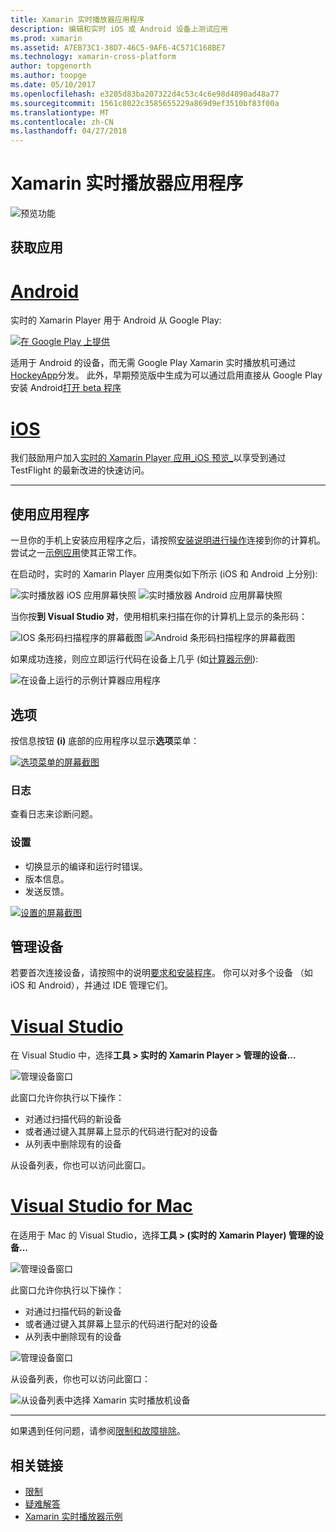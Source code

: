 ```yaml
---
title: Xamarin 实时播放器应用程序
description: 编辑和实时 iOS 或 Android 设备上测试应用
ms.prod: xamarin
ms.assetid: A7EB73C1-38D7-46C5-9AF6-4C571C168BE7
ms.technology: xamarin-cross-platform
author: topgenorth
ms.author: toopge
ms.date: 05/10/2017
ms.openlocfilehash: e3205d83ba207322d4c53c4c6e98d4890ad48a77
ms.sourcegitcommit: 1561c8022c3585655229a869d9ef3510bf83f00a
ms.translationtype: MT
ms.contentlocale: zh-CN
ms.lasthandoff: 04/27/2018
---
```

# <a name="xamarin-live-player-app"></a>Xamarin 实时播放器应用程序

![预览功能](~/media/shared/preview.png)

## <a name="get-the-app"></a>获取应用

# <a name="androidtabandroid"></a>[Android](#tab/android)

实时的 Xamarin Player 用于 Android 从 Google Play:

[![在 Google Play 上提供](images/google-play-badge.png)](https://play.google.com/store/apps/details?id=com.xamarin.live)

适用于 Android 的设备，而无需 Google Play Xamarin 实时播放机可通过[HockeyApp](https://aka.ms/xlp-hockeyapp)分发。 此外，早期预览版中生成为可以通过启用直接从 Google Play 安装 Android[打开 beta 程序](https://play.google.com/apps/testing/com.xamarin.live)

# <a name="iostabios"></a>[iOS](#tab/ios)

我们鼓励用户加入[实时的 Xamarin Player 应用_iOS 预览_](https://aka.ms/liveplayeralpha)以享受到通过 TestFlight 的最新改进的快速访问。

-----

## <a name="using-the-app"></a>使用应用程序

一旦你的手机上安装应用程序之后，请按照[安装说明进行操作](~/tools/live-player/install.md)连接到你的计算机。 尝试之一[示例应用](~/tools/live-player/samples.md)使其正常工作。

在启动时，实时的 Xamarin Player 应用类似如下所示 (iOS 和 Android 上分别):

![实时播放器 iOS 应用屏幕快照](player-images/app-iphone-sml.png) ![实时播放器 Android 应用屏幕快照](player-images/app-android-sml.png)

当你按**到 Visual Studio 对**，使用相机来扫描在你的计算机上显示的条形码：

![IOS 条形码扫描程序的屏幕截图](player-images/scan-iphone-sml.png) ![Android 条形码扫描程序的屏幕截图](player-images/scan-android-sml.png)

如果成功连接，则应立即运行代码在设备上几乎 (如[计算器示例](https://developer.xamarin.com/samples/mobile/LivePlayer/BasicCalculator)):

![在设备上运行的示例计算器应用程序](player-images/basic-calculator-iphone-sml.png)

## <a name="options"></a>选项

按信息按钮 **(i)** 底部的应用程序以显示**选项**菜单：

[![选项菜单的屏幕截图](player-images/options-sml.png)](player-images/options.png#lightbox)

### <a name="logs"></a>日志

查看日志来诊断问题。

### <a name="settings"></a>设置

- 切换显示的编译和运行时错误。
- 版本信息。
- 发送反馈。

[![设置的屏幕截图](player-images/settings-sml.png)](player-images/settings.png#lightbox)

## <a name="managing-devices"></a>管理设备

若要首次连接设备，请按照中的说明[要求和安装程序](~/tools/live-player/install.md)。 你可以对多个设备 （如 iOS 和 Android），并通过 IDE 管理它们。

# <a name="visual-studiotabwindows"></a>[Visual Studio](#tab/windows)

在 Visual Studio 中，选择**工具 > 实时的 Xamarin Player > 管理的设备...**

![管理设备窗口](player-images/manage-tools-menu-vs.png)

此窗口允许你执行以下操作：

- 对通过扫描代码的新设备
- 或者通过键入其屏幕上显示的代码进行配对的设备
- 从列表中删除现有的设备

从设备列表，你也可以访问此窗口。

# <a name="visual-studio-for-mactabmacos"></a>[Visual Studio for Mac](#tab/macos)

在适用于 Mac 的 Visual Studio，选择**工具 > (实时的 Xamarin Player) 管理的设备...**

![管理设备窗口](player-images/manage-tools-menu.png)

此窗口允许你执行以下操作：

- 对通过扫描代码的新设备
- 或者通过键入其屏幕上显示的代码进行配对的设备
- 从列表中删除现有的设备

![管理设备窗口](player-images/manage.png)

从设备列表，你也可以访问此窗口：

![从设备列表中选择 Xamarin 实时播放机设备](player-images/manage-device-menu.png)

-----

如果遇到任何问题，请参阅[限制和故障排除](~/tools/live-player/troubleshooting.md)。

## <a name="related-links"></a>相关链接

- [限制](~/tools/live-player/limitations.md)
- [疑难解答](~/tools/live-player/troubleshooting.md)
- [Xamarin 实时播放器示例](samples.md)
